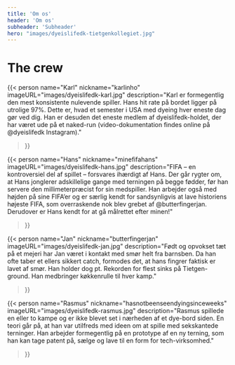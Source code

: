 ```yaml
---
title: 'Om os'
header: 'Om os'
subheader: 'Subheader'
hero: "images/dyeislifedk-tietgenkollegiet.jpg"
---
```


# The crew

{{< person
  name="Karl"
  nickname="karlinho"
  imageURL="images/dyeislifedk-karl.jpg"
  description="Karl er formegentlig den mest konsistente nulevende spiller. Hans hit rate på bordet ligger på utrolige 97%. Dette er, hvad et semester i USA med dyeing hver eneste dag gør ved dig. Han er desuden det eneste medlem af dyeislifedk-holdet, der har været ude på et naked-run (video-dokumentation findes online på @dyeislifedk Instagram)."
>}}

{{< person
  name="Hans"
  nickname="minefifahans"
  imageURL="images/dyeislifedk-hans.jpg"
  description="FIFA – en kontroversiel del af spillet – forsvares ihærdigt af Hans. Der går rygter om, at Hans jonglerer adskillelige gange med terningen på begge fødder, før han servere den millimeterpræcist for sin medspiller. Han arbejder også med højden på sine FIFA’er og er særlig kendt for sandsynligvis at lave historiens højeste FIFA, som overraskende nok blev grebet af @butterfingerjan. Derudover er Hans kendt for at gå målrettet efter minen!"
>}}

{{< person
  name="Jan"
  nickname="butterfingerjan"
  imageURL="images/dyeislifedk-jan.jpg"
  description="Født og opvokset tæt på et mejeri har Jan været i kontakt med smør helt fra barnsben. Da han ofte taber et ellers sikkert catch, formodes det, at hans fingrer faktisk er lavet af smør. Han holder dog pt. Rekorden for flest sinks på Tietgen-ground. Han medbringer køkkenrulle til hver kamp."
>}}

{{< person
  name="Rasmus"
  nickname="hasnotbeenseendyingsinceweeks"
  imageURL="images/dyeislifedk-rasmus.jpg"
  description="Rasmus spillede en eller to kampe og er ikke blevet set i nærheden af et dye-bord siden. En teori går på, at han var utilfreds med ideen om at spille med sekskantede terninger. Han arbejder formegentlig på en prototype af en ny terning, som han kan tage patent på, sælge og lave til en form for tech-virksomhed."
>}}
